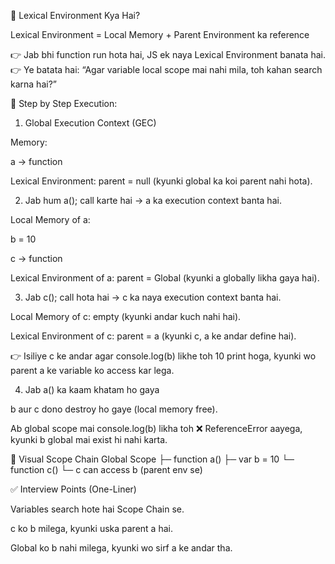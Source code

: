 🔹 Lexical Environment Kya Hai?

Lexical Environment = Local Memory + Parent Environment ka reference

👉 Jab bhi function run hota hai, JS ek naya Lexical Environment banata hai.
👉 Ye batata hai: “Agar variable local scope mai nahi mila, toh kahan search karna hai?”

🔹 Step by Step Execution:

1. Global Execution Context (GEC)

Memory:

a → function

Lexical Environment: parent = null (kyunki global ka koi parent nahi hota).

2. Jab hum a(); call karte hai → a ka execution context banta hai.

Local Memory of a:

b = 10

c → function

Lexical Environment of a: parent = Global (kyunki a globally likha gaya hai).

3. Jab c(); call hota hai → c ka naya execution context banta hai.

Local Memory of c: empty (kyunki andar kuch nahi hai).

Lexical Environment of c: parent = a (kyunki c, a ke andar define hai).

👉 Isiliye c ke andar agar console.log(b) likhe toh 10 print hoga, kyunki wo parent a ke variable ko access kar lega.

4. Jab a() ka kaam khatam ho gaya

b aur c dono destroy ho gaye (local memory free).

Ab global scope mai console.log(b) likha toh ❌ ReferenceError aayega, kyunki b global mai exist hi nahi karta.

🔹 Visual Scope Chain
Global Scope
 ├─ function a()
     ├─ var b = 10
     └─ function c()
          └─ c can access b (parent env se)

✅ Interview Points (One-Liner)

Variables search hote hai Scope Chain se.

c ko b milega, kyunki uska parent a hai.

Global ko b nahi milega, kyunki wo sirf a ke andar tha.



<!-- 🔹 What is Lexical Environment?

Lexical Environment = Local Memory + Reference to Parent Environment

Every time a function is executed, JS creates a Lexical Environment for it.

This helps JS know “Where to find variables if they’re not in the current scope?” -->